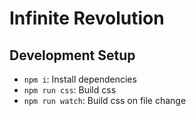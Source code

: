 # Infinite Revolution

## Development Setup

- `npm i`: Install dependencies
- `npm run css`: Build css
- `npm run watch`: Build css on file change
